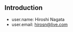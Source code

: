 ## Introduction

* user.name: Hiroshi Nagata
* user.email: [hirosn@live.com](mailto:hirosn@live.com)
